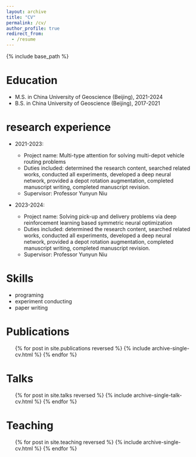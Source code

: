 ```yaml
---
layout: archive
title: "CV"
permalink: /cv/
author_profile: true
redirect_from:
  - /resume
---
```


{% include base_path %}

Education
======
* M.S. in China University of Geoscience (Beijing), 2021-2024
* B.S. in China University of Geoscience (Beijing), 2017-2021

research experience
======
* 2021-2023: 
  * Project name: Multi-type attention for solving multi-depot vehicle routing problems
  * Duties included: determined the research content, searched related works, conducted all experiments, developed a deep neural network, provided a depot rotation augmentation, completed manuscript writing, completed manuscript revision.
  * Supervisor: Professor Yunyun Niu

* 2023-2024:
  * Project name: Solving pick-up and delivery problems via deep reinforcement learning based symmetric neural optimization
  * Duties included: determined the research content, searched related works, conducted all experiments, developed a deep neural network, provided a depot rotation augmentation, completed manuscript writing, completed manuscript revision.
  * Supervisor: Professor Yunyun Niu
  
Skills
======
* programing
* experiment conducting
* paper writing

Publications
======
  <ul>{% for post in site.publications reversed %}
    {% include archive-single-cv.html %}
  {% endfor %}</ul>
  
Talks
======
  <ul>{% for post in site.talks reversed %}
    {% include archive-single-talk-cv.html  %}
  {% endfor %}</ul>
  
Teaching
======
  <ul>{% for post in site.teaching reversed %}
    {% include archive-single-cv.html %}
  {% endfor %}</ul>
